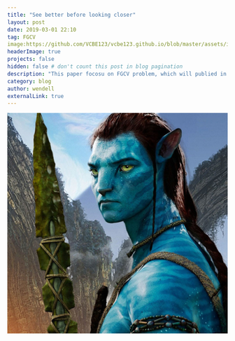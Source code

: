 ```yaml
---
title: "See better before looking closer"
layout: post
date: 2019-03-01 22:10
tag: FGCV
image:https://github.com/VCBE123/vcbe123.github.io/blob/master/assets/images/avatar.png
headerImage: true
projects: false
hidden: false # don't count this post in blog pagination
description: "This paper focosu on FGCV problem, which will publied in CVPR2019"
category: blog
author: wendell
externalLink: true
---
```

![Screenshot](https://github.com/VCBE123/vcbe123.github.io/blob/master/assets/images/avatar.png?raw=true)

